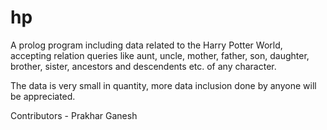 # hp

A prolog program including data related to the Harry Potter World, accepting relation queries like aunt, uncle, mother, father, son, daughter, brother, sister, ancestors and descendents etc. of any character.

The data is very small in quantity, more data inclusion done by anyone will be appreciated.

Contributors - Prakhar Ganesh
